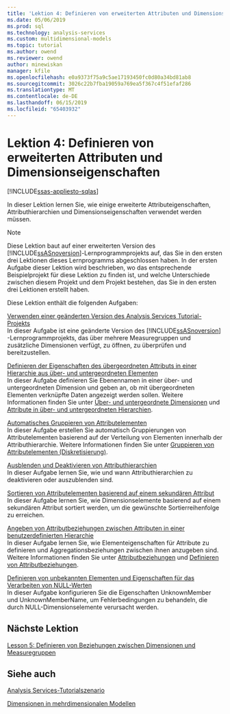 ```yaml
---
title: 'Lektion 4: Definieren von erweiterten Attributen und Dimensionseigenschaften | Microsoft-Dokumentation'
ms.date: 05/06/2019
ms.prod: sql
ms.technology: analysis-services
ms.custom: multidimensional-models
ms.topic: tutorial
ms.author: owend
ms.reviewer: owend
author: minewiskan
manager: kfile
ms.openlocfilehash: e0a9373f75a9c5ae17193450fc0d80a34bd81ab8
ms.sourcegitcommit: 3026c22b7fba19059a769ea5f367c4f51efaf286
ms.translationtype: MT
ms.contentlocale: de-DE
ms.lasthandoff: 06/15/2019
ms.locfileid: "65403932"
---
```

# <a name="lesson-4-defining-advanced-attribute-and-dimension-properties"></a>Lektion 4: Definieren von erweiterten Attributen und Dimensionseigenschaften
[!INCLUDE[ssas-appliesto-sqlas](../../includes/ssas-appliesto-sqlas.md)]

In dieser Lektion lernen Sie, wie einige erweiterte Attributeigenschaften, Attributhierarchien und Dimensionseigenschaften verwendet werden müssen.  
  
> [!NOTE]  
> Diese Lektion baut auf einer erweiterten Version des [!INCLUDE[ssASnoversion](../../includes/ssasnoversion-md.md)]-Lernprogrammprojekts auf, das Sie in den ersten drei Lektionen dieses Lernprogramms abgeschlossen haben. In der ersten Aufgabe dieser Lektion wird beschrieben, wo das entsprechende Beispielprojekt für diese Lektion zu finden ist, und welche Unterschiede zwischen diesem Projekt und dem Projekt bestehen, das Sie in den ersten drei Lektionen erstellt haben.  
  
Diese Lektion enthält die folgenden Aufgaben:  
  
[Verwenden einer geänderten Version des Analysis Services Tutorial-Projekts](lesson-4-1-using-a-modified-version-of-the-analysis-services-tutorial-project.md)  
In dieser Aufgabe ist eine geänderte Version des [!INCLUDE[ssASnoversion](../../includes/ssasnoversion-md.md)] -Lernprogrammprojekts, das über mehrere Measuregruppen und zusätzliche Dimensionen verfügt, zu öffnen, zu überprüfen und bereitzustellen.  
  
[Definieren der Eigenschaften des übergeordneten Attributs in einer Hierarchie aus über- und untergeordneten Elementen](lesson-4-2-defining-parent-attribute-properties-in-a-parent-child-hierarchy.md)  
In dieser Aufgabe definieren Sie Ebenennamen in einer über- und untergeordneten Dimension und geben an, ob mit übergeordneten Elementen verknüpfte Daten angezeigt werden sollen. Weitere Informationen finden Sie unter [Über- und untergeordnete Dimensionen](../multidimensional-models/parent-child-dimension.md) und [Attribute in über- und untergeordneten Hierarchien](../multidimensional-models/parent-child-dimension-attributes.md).  
  
[Automatisches Gruppieren von Attributelementen](lesson-4-3-automatically-grouping-attribute-members.md)  
In dieser Aufgabe erstellen Sie automatisch Gruppierungen von Attributelementen basierend auf der Verteilung von Elementen innerhalb der Attributhierarchie. Weitere Informationen finden Sie unter [Gruppieren von Attributelementen &#40;Diskretisierung&#41;](../multidimensional-models/attribute-properties-group-attribute-members.md).  
  
[Ausblenden und Deaktivieren von Attributhierarchien](lesson-4-4-hiding-and-disabling-attribute-hierarchies.md)  
In dieser Aufgabe lernen Sie, wie und wann Attributhierarchien zu deaktivieren oder auszublenden sind.  
  
[Sortieren von Attributelementen basierend auf einem sekundären Attribut](lesson-4-5-sorting-attribute-members-based-on-a-secondary-attribute.md)  
In dieser Aufgabe lernen Sie, wie Dimensionselemente basierend auf einem sekundären Attribut sortiert werden, um die gewünschte Sortierreihenfolge zu erreichen.  
  
[Angeben von Attributbeziehungen zwischen Attributen in einer benutzerdefinierten Hierarchie](lesson-4-6-specifying-attribute-relationships-in-user-defined-hierarchy.md)  
In dieser Aufgabe lernen Sie, wie Elementeigenschaften für Attribute zu definieren und Aggregationsbeziehungen zwischen ihnen anzugeben sind. Weitere Informationen finden Sie unter [Attributbeziehungen](../multidimensional-models/attribute-relationships-define.md) und [Definieren von Attributbeziehungen](../multidimensional-models-olap-logical-dimension-objects/user-hierarchies-properties.md).  
  
[Definieren von unbekannten Elementen und Eigenschaften für das Verarbeiten von NULL-Werten](lesson-4-7-defining-the-unknown-member-and-null-processing-properties.md)  
In dieser Aufgabe konfigurieren Sie die Eigenschaften UnknownMember und UnknownMemberName, um Fehlerbedingungen zu behandeln, die durch NULL-Dimensionselemente verursacht werden.  
  
## <a name="next-lesson"></a>Nächste Lektion  
[Lesson 5: Definieren von Beziehungen zwischen Dimensionen und Measuregruppen](lesson-5-defining-relationships-between-dimensions-and-measure-groups.md)  
  
## <a name="see-also"></a>Siehe auch  
[Analysis Services-Tutorialszenario](analysis-services-tutorial-scenario.md)  

[Dimensionen in mehrdimensionalen Modellen](../multidimensional-models/dimensions-in-multidimensional-models.md)  
  
  
  
